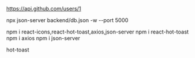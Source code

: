 <!-- npm i json-server -->
https://api.github.com/users/1

npx json-server backend/db.json -w --port 5000





npm i react-icons,react-hot-toast,axios,json-server
npm i react-hot-toast
npm i axios
npm i json-server

hot-toast